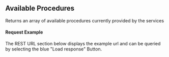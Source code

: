 ## Available Procedures
Returns an array of available procedures currently provided by the services

#### Request Example
The REST URL section below displays the example url and can be queried by selecting the blue "Load response" Button.
